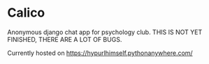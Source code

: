 # Calico
Anonymous django chat app for psychology club. THIS IS NOT YET FINISHED, THERE ARE A LOT OF BUGS.

Currently hosted on https://hypurlhimself.pythonanywhere.com/
